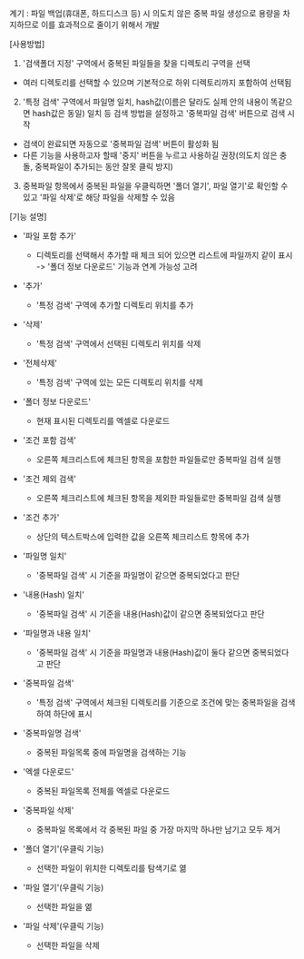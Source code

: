계기 : 파일 백업(휴대폰, 하드디스크 등) 시 의도치 않은 중복 파일 생성으로 용량을 차지하므로 이를 효과적으로 줄이기 위해서 개발

[사용방법]
1. '검색폴더 지정' 구역에서 중복된 파일들을 찾을 디렉토리 구역을 선택
 * 여러 디렉토리를 선택할 수 있으며 기본적으로 하위 디렉토리까지 포함하여 선택됨
2. '특정 검색' 구역에서 파일명 일치, hash값(이름은 달라도 실제 안의 내용이 똑같으면 hash값은 동일) 일치 등 검색 방법을 설정하고 '중복파일 검색' 버튼으로 검색 시작
 * 검색이 완료되면 자동으로 '중복파일 검색' 버튼이 활성화 됨
 * 다른 기능을 사용하고자 할때 '중지' 버튼을 누르고 사용하길 권장(의도치 않은 충돌, 중복파일이 추가되는 동안 잘못 클릭 방지)
3. 중복파일 항목에서 중복된 파일을 우클릭하면 '폴더 열기', 파일 열기'로 확인할 수 있고 '파일 삭제'로 해당 파일을 삭제할 수 있음

[기능 설명]
 - '파일 포함 추가'
   - 디렉토리를 선택해서 추가할 때 체크 되어 있으면 리스트에 파일까지 같이 표시 -> '폴더 정보 다운로드' 기능과 연계 가능성 고려
 - '추가'
   - '특정 검색' 구역에 추가할 디렉토리 위치를 추가
 - '삭제'
   - '특정 검색' 구역에서 선택된 디렉토리 위치를 삭제
 - '전체삭제'
   - '특정 검색' 구역에 있는 모든 디렉토리 위치를 삭제
 - '폴더 정보 다운로드'
   - 현재 표시된 디렉토리를 엑셀로 다운로드

 - '조건 포함 검색'
   - 오른쪽 체크리스트에 체크된 항목을 포함한 파일들로만 중복파일 검색 실행
 - '조건 제외 검색'
   - 오른쪽 체크리스트에 체크된 항목을 제외한 파일들로만 중복파일 검색 실행
 - '조건 추가'
   - 상단의 텍스트박스에 입력한 값을 오른쪽 체크리스트 항목에 추가
 - '파일명 일치'
   - '중복파일 검색' 시 기준을 파일명이 같으면 중복되었다고 판단
 - '내용(Hash) 일치'
   - '중복파일 검색' 시 기준을 내용(Hash)값이 같으면 중복되었다고 판단
 - '파일명과 내용 일치'
   - '중복파일 검색' 시 기준을 파일명과 내용(Hash)값이 둘다 같으면 중복되었다고 판단
 - '중복파일 검색'
   - '특정 검색' 구역에서 체크된 디렉토리를 기준으로 조건에 맞는 중복파일을 검색하여 하단에 표시

 - '중복파일명 검색'
   - 중복된 파일목록 중에 파일명을 검색하는 기능
 - '엑셀 다운로드'
   - 중복된 파일목록 전체를 엑셀로 다운로드
 - '중복파일 삭제'
   - 중복파일 목록에서 각 중복된 파일 중 가장 마지막 하나만 남기고 모두 제거
 - '폴더 열기'(우클릭 기능)
   - 선택한 파일이 위치한 디렉토리를 탐색기로 엶
 - '파일 열기'(우클릭 기능)
   - 선택한 파일을 엶
 - '파일 삭제'(우클릭 기능)
   - 선택한 파일을 삭제
